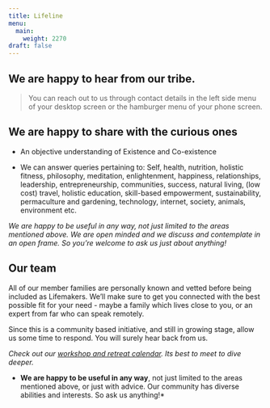 ```yaml
---
title: Lifeline 
menu: 
  main:
    weight: 2270
draft: false
---
```


## We are happy to hear from our tribe.

> You can reach out to us through contact details in the left side menu of your desktop screen or the hamburger menu of your phone screen.

## We are happy to share with the curious ones 

* An objective understanding of Existence and Co-existence

* We can answer queries pertaining to: Self, health, nutrition, holistic fitness, philosophy, meditation, enlightenment, happiness, relationships, leadership, entrepreneurship, communities, success, natural living, (low cost) travel, holistic education, skill-based empowerment, sustainability, permaculture and gardening, technology, internet, society, animals, environment etc.

*We are happy to be useful in any way, not just limited to the areas mentioned above. We are open minded and we discuss and contemplate in an open frame. So you’re welcome to ask us just about anything!*

## Our team

All of our member families are personally known and vetted before being included as Lifemakers. We’ll make sure to get you connected with the best possible fit for your need - maybe a family which lives close to you, or an expert from far who can speak remotely.  

Since this is a community based initiative, and still in growing stage, allow us some time to respond. You will surely hear back from us.

*Check out our [workshop and retreat calendar](/workshops-and-retreats). Its best to meet to dive deeper.*

* **We are happy to be useful in any way**, not just limited to the areas mentioned above, or just with advice. Our community has diverse abilities and interests. So ask us anything!*


